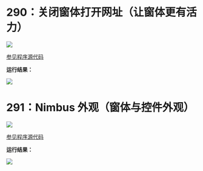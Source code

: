 # 290：关闭窗体打开网址（让窗体更有活力）

<img src="http://image.renkaigis.com/keepcoding/2018012701.png">

<a href="https://github.com/renkaigis/KeepCoding/tree/master/2018/01/27" target="_blank">参见程序源代码</a>

**运行结果：**

<img src="http://image.renkaigis.com/keepcoding/2018012702.png">

# 291：Nimbus 外观（窗体与控件外观）

<img src="http://image.renkaigis.com/keepcoding/2018012703.png">

<a href="https://github.com/renkaigis/KeepCoding/tree/master/2018/01/27" target="_blank">参见程序源代码</a>

**运行结果：**

<img src="http://image.renkaigis.com/keepcoding/2018012704.png">

